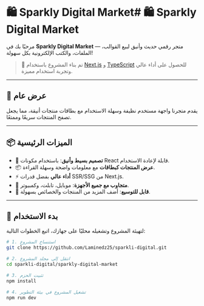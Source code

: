 # 🛍️ Sparkly Digital Market# 🛍️ Sparkly Digital Market

مرحبًا بك في **Sparkly Digital Market** — متجر رقمي حديث وأنيق لبيع القوالب، الملفات، والكتب الإلكترونية بكل سهولة!

> 🚀 تم بناء المشروع باستخدام [Next.js](https://nextjs.org/) و [TypeScript](https://www.typescriptlang.org/) للحصول على أداء عالي وتجربة استخدام مميزة.

---

## 📸 عرض عام

يقدم متجرنا واجهة مستخدم نظيفة وسهلة الاستخدام مع بطاقات منتجات أنيقة، مما يجعل تصفح المنتجات سريعًا وممتعًا.

---

## 📦 الميزات الرئيسية

- 🎨 **تصميم بسيط وأنيق**: باستخدام مكونات React قابلة لإعادة الاستخدام.
- 📦 **عرض المنتجات كبطاقات** مع معلومات واضحة وسهلة القراءة.
- ⚡ **أداء عالي** بفضل قدرات SSR/SSG من Next.js.
- 📱 **متجاوب مع جميع الأجهزة**: موبايل، تابلت، وكمبيوتر.
- 🔄 **قابل للتوسيع**: أضف المزيد من المنتجات والخصائص بسهولة.

---

## 🚀 بدء الاستخدام

لتهيئة المشروع وتشغيله محليًا على جهازك، اتبع الخطوات التالية:

```bash
# 1. استنساخ المشروع
git clone https://github.com/Laminedz25/sparkli-digital.git

# 2. انتقل إلى مجلد المشروع
cd sparkli-digital/sparkly-digital-market

# 3. تثبيت الحزم
npm install

# 4. تشغيل المشروع في بيئة التطوير
npm run dev
